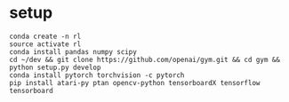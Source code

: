 # setup

    conda create -n rl
    source activate rl
    conda install pandas numpy scipy
    cd ~/dev && git clone https://github.com/openai/gym.git && cd gym && python setup.py develop
    conda install pytorch torchvision -c pytorch
    pip install atari-py ptan opencv-python tensorboardX tensorflow tensorboard
